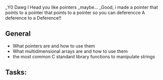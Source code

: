 _Y0 Dawg I Head you like pointers
_maybe...
_Good, i made a pointer that points to a pointer that points to a pointer so you can deferencce A deference to a Deference!!

## General
* What pointers are and how to use them
* What multidimensional arrays are and how to use them
* the most common C standard library functions to manipulate strings

## Tasks:

##

